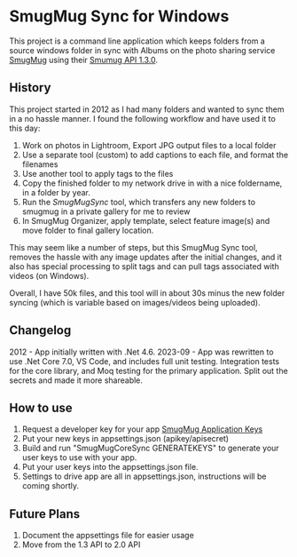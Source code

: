 # SmugMug Sync for Windows
This project is a command line application which keeps folders from a source windows folder in sync with Albums on the photo sharing service [SmugMug](https://www.smugmug.com/) using their [Smumug API 1.3.0](https://api.smugmug.com/services/api/json/1.3).

## History
This project started in 2012 as I had many folders and wanted to sync them in a no hassle manner.  I found the following workflow and have used it to this day:

1. Work on photos in Lightroom, Export JPG output files to a local folder
1. Use a separate tool (custom) to add captions to each file, and format the filenames
1. Use another tool to apply tags to the files 
1. Copy the finished folder to my network drive in with a nice foldername, in a folder by year.
1. Run the *SmugMugSync* tool, which transfers any new folders to smugmug in a private gallery for me to review
1. In SmugMug Organizer, apply template, select feature image(s) and move folder to final gallery location.

This may seem like a number of steps, but this SmugMug Sync tool, removes the hassle with any image updates after the initial changes, and it also has special processing to split tags and can pull tags associated with videos (on Windows). 

Overall, I have 50k files, and this tool will in about 30s minus the new folder syncing (which is variable based on images/videos being uploaded).

## Changelog
2012 - App initially written with .Net 4.6.
<various years of tweaks>
2023-09 - App was rewritten to use .Net Core 7.0, VS Code, and includes full unit testing. Integration tests for the core library, and Moq testing for the primary application. Split out the secrets and made it more shareable.

## How to use
1. Request a developer key for your app [SmugMug Application Keys](https://api.smugmug.com/api/developer)
1. Put your new keys in appsettings.json (apikey/apisecret)
1. Build and run "SmugMugCoreSync GENERATEKEYS" to generate your user keys to use with your app.
1. Put your user keys into the appsettings.json file. 
1. Settings to drive app are all in appsettings.json, instructions will be coming shortly.

## Future Plans
1. Document the appsettings file for easier usage
2. Move from the 1.3 API to 2.0 API  




